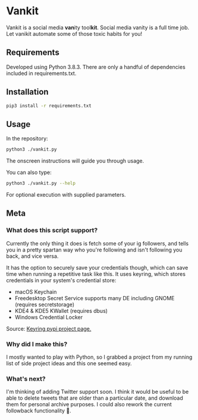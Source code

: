 # Vankit

Vankit is a social media **van**ity tool**kit**. Social media vanity is a full time job. Let vanikit automate some of those toxic habits for you!

## Requirements

Developed using Python 3.8.3. There are only a handful of dependencies included in requirements.txt.

## Installation

```bash
pip3 install -r requirements.txt
```

## Usage

In the repository:

```bash
python3 ./vankit.py
```

The onscreen instructions will guide you through usage. 

You can also type:

```bash 
python3 ./vankit.py --help
``` 

For optional execution with supplied parameters.

## Meta

### What does this script support?

Currently the only thing it does is fetch some of your ig followers, and tells you in a pretty spartan way who you're following and isn't following you back, and vice versa. 

It has the option to securely save your credentials though, which can save time when running a repetitive task like this. It uses keyring, which stores credentials in your system's credential store:


- macOS Keychain
- Freedesktop Secret Service supports many DE including GNOME (requires secretstorage)
- KDE4 & KDE5 KWallet (requires dbus)
- Windows Credential Locker

Source: [Keyring pypi project page.](https://pypi.org/project/keyring/)

### Why did I make this?

I mostly wanted to play with Python, so I grabbed a project from my running list of side project ideas and this one seemed easy.

### What's next?

I'm thinking of adding Twitter support soon. I think it would be useful to be able to delete tweets that are older than a particular date, and download them for personal archive purposes. I could also rework the current followback functionality 🤔. 